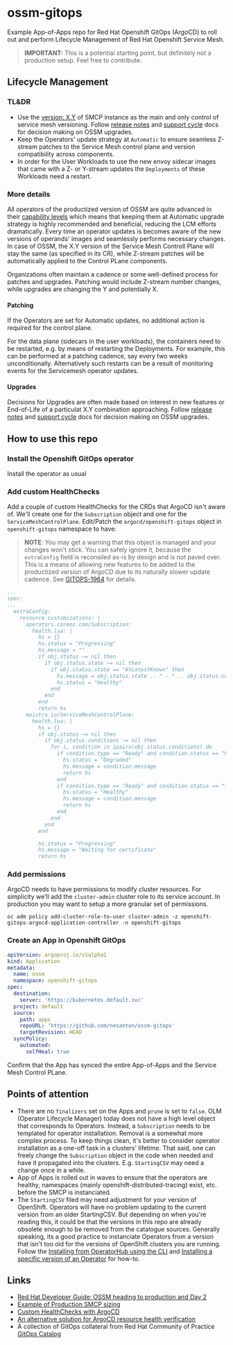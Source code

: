 # ossm-gitops

Example App-of-Apps repo for Red Hat Openshift GitOps (ArgoCD) to roll out and perform Lifecycle Management of Red Hat Openshift Service Mesh.

>**IMPORTANT:** This is a potential starting point, but definitely not a production setup. Feel free to contribute.

## Lifecycle Management

### TL&DR

* Use the [version: X.Y](https://github.com/nesanton/ossm-gitops/blob/ac07b486544349ff76eb9a5f2595b7bb5a0fa923/smcp/smcp.yml#L30) of SMCP instance as the main and only control of service mesh versioning. Follow [release notes](https://docs.openshift.com/container-platform/4.13/service_mesh/v2x/servicemesh-release-notes.html#component-versions-included-in-red-hat-openshift-service-mesh-version-2-4) and [support cycle](https://access.redhat.com/support/policy/updates/openshift#ossm) docs for decision making on OSSM upgrades.
* Keep the Operators' update strategy at `Automatic` to ensure seamless Z-stream patches to the Service Mesh control plane and version compatibility across components.
* In order for the User Workloads to use the new envoy sidecar images that came with a Z- or Y-stream updates the `Deployments` of these Workloads need a restart.

### More details

All operators of the productized version of OSSM are quite advanced in their [capability levels](https://sdk.operatorframework.io/docs/overview/operator-capabilities/) which means that keeping them at Automatic upgrade strategy is highly recommended and beneficial, reducing the LCM efforts dramatically. Every time an operator updates is becomes aware of the new versions of operands' images and seamlessly performs necessary changes. In case of OSSM, the X.Y version of the Service Mesh Controll Plane will stay the same (as specified in its CR), while Z-stream patches will be automatically applied to the Control PLane components.

Organizations often maintain a cadence or some well-defined process for patches and upgrades. Patching would include Z-stream number changes, while upgrades are changing the Y and potentially X.

#### Patching

If the Operators are set for Automatic updates, no additional action is required for the control plane.

For the data plane (sidecars in the user workloads), the containers need to be restarted, e.g. by means of restarting the Deployments. For example, this can be performed at a patching cadence, say every two weeks unconditionally. Alternatively such restarts can be a result of monitoring events for the Servicemesh operator updates. 

#### Upgrades

Decisions for Upgrades are often made based on interest in new features or End-of-Life of a particulat X.Y combination approaching. Follow [release notes](https://docs.openshift.com/container-platform/4.13/service_mesh/v2x/servicemesh-release-notes.html#component-versions-included-in-red-hat-openshift-service-mesh-version-2-4) and [support cycle](https://access.redhat.com/support/policy/updates/openshift#ossm) docs for decision making on OSSM upgrades.

## How to use this repo

### Install the Openshift GitOps operator

Install the operator as usual

### Add custom HealthChecks

Add a couple of custom HealthChecks for the CRDs that ArgoCD isn't aware of. We'll create one for the `Subscription` object and one for the `ServiceMeshControlPlane`.
Edit/Patch the `argocd/openshift-gitops` object in `openshift-gitops` namespace to have:

>**NOTE**: You may get a warning that this object is managed and your changes won't stick. You can safely ignore it, because the `extraConfig` field is reconsiled as-is by design and is not paved over. This is a means of allowing new features to be added to the productized version of ArgoCD due to its naturally slower update cadence. See [GITOPS-1964](https://issues.redhat.com/browse/GITOPS-1964) for details.

```yaml
...
spec:
...
  extraConfig:
    resource.customizations: |
      operators.coreos.com/Subscription:
        health.lua: |
          hs = {}
          hs.status = "Progressing"
          hs.message = ""
          if obj.status ~= nil then
            if obj.status.state ~= nil then
              if obj.status.state == "AtLatestKnown" then
                hs.message = obj.status.state .. " - " .. obj.status.currentCSV
                hs.status = "Healthy"
              end
            end
          end
          return hs
      maistra.io/ServiceMeshControlPlane:
        health.lua: |
          hs = {}
          if obj.status ~= nil then
            if obj.status.conditions ~= nil then
              for i, condition in ipairs(obj.status.conditions) do
                if condition.type == "Ready" and condition.status == "False" then
                  hs.status = "Degraded"
                  hs.message = condition.message
                  return hs
                end
                if condition.type == "Ready" and condition.status == "True" then
                  hs.status = "Healthy"
                  hs.message = condition.message
                  return hs
                end
              end
            end
          end

          hs.status = "Progressing"
          hs.message = "Waiting for certificate"
          return hs
```

### Add permissions

ArgoCD needs to have permissions to modify cluster resources. For simplicity we'll add the `cluster-admin` cluster role to its service account. In production you may want to setup a more granular set of permissions.

`oc adm policy add-cluster-role-to-user cluster-admin -z openshift-gitops-argocd-application-controller -n openshift-gitops`

### Create an App in Openshift GitOps

```yaml
apiVersion: argoproj.io/v1alpha1
kind: Application
metadata:
  name: ossm
  namespace: openshift-gitops
spec:
  destination:
    server: 'https://kubernetes.default.svc'
  project: default
  source:
    path: apps
    repoURL: 'https://github.com/nesanton/ossm-gitops'
    targetRevision: HEAD
  syncPolicy:
    automated:
      selfHeal: true
```

Confirm that the App has synced the entire App-of-Apps and the Service Mesh Control PLane.

## Points of attention

* There are no `finalizers` set on the Apps and `prune` is set to `false`. OLM (Operator Lifecycle Manager) today does not have a high level object that corresponds to Operators. Instead, a `Subscription` needs to be templated for operator installatiion. Removal is a somewhat more complex process. To keep things clean, it's better to consider operator installation as a one-off task in a clusters' lifetime. That said, one can freely change the `Subscription` object in the code when needed and have it propagated into the clusters. E.g. `StartingCSV` may need a change once in a while.
* App of Apps is rolled out in waves to ensure that the operators are healthy, namespaces (mainly openshift-distributed-tracing) exist, etc. before the SMCP is instanciated.
* The `StartingCSV` filed may need adjustment for your version of OpenShift. Operators will have no problem updating to the current version from an older StartingCSV. But depending on when you're reading this, it could be that the versions in this repo are already obsolete enough to be removed from the catalogue sources. Generally speaking, its a good practice to instanciate Operators from a version that isn't too old for the versions of OpenShift clusters you are running. Follow the [Installing from OperatorHub using the CLI](https://docs.openshift.com/container-platform/4.13/operators/admin/olm-adding-operators-to-cluster.html#olm-installing-operator-from-operatorhub-using-cli_olm-adding-operators-to-a-cluster) and [Installing a specific version of an Operator](https://docs.openshift.com/container-platform/4.13/operators/admin/olm-adding-operators-to-cluster.html#olm-installing-specific-version-cli_olm-adding-operators-to-a-cluster) for how-to.

## Links

* [Red Hat Developer Guide: OSSM heading to production and Day 2](https://github.com/redhat-developer-demos/ossm-heading-to-production-and-day-2/)
* [Example of Production SMCP sizing](https://github.com/redhat-developer-demos/ossm-heading-to-production-and-day-2/blob/main/scenario-1-kick-off-meeting/README.adoc#prod-environment-service-mesh-ossm-architecture)
* [Custom HealthChecks with ArgoCD](https://argo-cd.readthedocs.io/en/stable/operator-manual/health/#custom-health-checks)
* [An alternative solution for ArgoCD resource health verification](https://blog.stderr.at/openshift/2023-03-20-operator-installation-with-argocd/)
* A collection of GitOps collateral from Red Hat Community of Practice [GitOps Catalog](https://github.com/redhat-cop/gitops-catalog)
